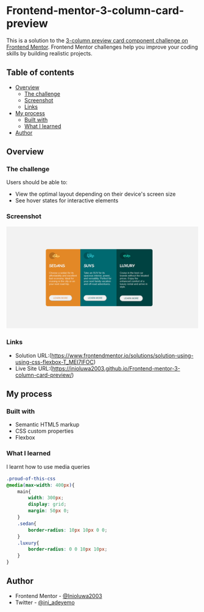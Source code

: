 # Frontend-mentor-3-column-card-preview

This is a solution to the [3-column preview card component challenge on Frontend Mentor](https://www.frontendmentor.io/challenges/3column-preview-card-component-pH92eAR2-). Frontend Mentor challenges help you improve your coding skills by building realistic projects. 

## Table of contents

- [Overview](#overview)
  - [The challenge](#the-challenge)
  - [Screenshot](#screenshot)
  - [Links](#links)
- [My process](#my-process)
  - [Built with](#built-with)
  - [What I learned](#what-i-learned)
- [Author](#author)


## Overview

### The challenge

Users should be able to:

- View the optimal layout depending on their device's screen size
- See hover states for interactive elements

### Screenshot

![](./Screenshot.png)

### Links

- Solution URL:(https://www.frontendmentor.io/solutions/solution-using-using-css-flexbox-T_MEI7lFOC)
- Live Site URL:(https://inioluwa2003.github.io/Frontend-mentor-3-column-card-preview/)

## My process

### Built with

- Semantic HTML5 markup
- CSS custom properties
- Flexbox

### What I learned

I learnt how to use media queries

```css
.proud-of-this-css 
@media(max-width: 400px){
    main{
        width: 300px;
        display: grid;
        margin: 50px 0;
    }
    .sedan{
        border-radius: 10px 10px 0 0;
    }
    .luxury{
        border-radius: 0 0 10px 10px;
    }
}
```

## Author

- Frontend Mentor - [@Inioluwa2003](https://www.frontendmentor.io/profile/Inioluwa2003)
- Twitter - [@ini_adeyemo](https://www.twitter.com/ini_adeyemo)
